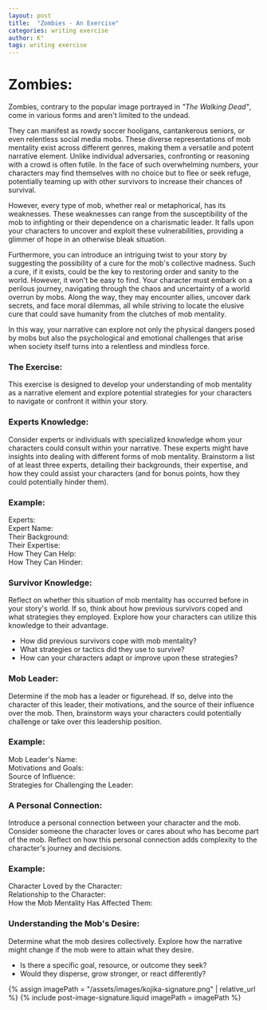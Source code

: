 ```yaml
---
layout: post
title:  "Zombies - An Exercise"
categories: writing exercise
author: K°
tags: writing exercise
---
```


# Zombies:
Zombies, contrary to the popular image portrayed in *"The Walking Dead"*, come in various forms and aren't limited to the undead.

They can manifest as rowdy soccer hooligans, cantankerous seniors, or even relentless social media mobs. These diverse representations of mob mentality exist across different genres, making them a versatile and potent narrative element. Unlike individual adversaries, confronting or reasoning with a crowd is often futile. In the face of such overwhelming numbers, your characters may find themselves with no choice but to flee or seek refuge, potentially teaming up with other survivors to increase their chances of survival.

However, every type of mob, whether real or metaphorical, has its weaknesses. These weaknesses can range from the susceptibility of the mob to infighting or their dependence on a charismatic leader. It falls upon your characters to uncover and exploit these vulnerabilities, providing a glimmer of hope in an otherwise bleak situation.

Furthermore, you can introduce an intriguing twist to your story by suggesting the possibility of a cure for the mob's collective madness. Such a cure, if it exists, could be the key to restoring order and sanity to the world. However, it won't be easy to find. Your character must embark on a perilous journey, navigating through the chaos and uncertainty of a world overrun by mobs. Along the way, they may encounter allies, uncover dark secrets, and face moral dilemmas, all while striving to locate the elusive cure that could save humanity from the clutches of mob mentality.

In this way, your narrative can explore not only the physical dangers posed by mobs but also the psychological and emotional challenges that arise when society itself turns into a relentless and mindless force.

### The Exercise:
This exercise is designed to develop your understanding of mob mentality as a narrative element and explore potential strategies for your characters to navigate or confront it within your story.

### Experts Knowledge:
Consider experts or individuals with specialized knowledge whom your characters could consult within your narrative. These experts might have insights into dealing with different forms of mob mentality. Brainstorm a list of at least three experts, detailing their backgrounds, their expertise, and how they could assist your characters (and for bonus points, how they could potentially hinder them).

### Example:
Experts:  
Expert Name:  
Their Background:  
Their Expertise:  
How They Can Help:  
How They Can Hinder:

### Survivor Knowledge:
Reflect on whether this situation of mob mentality has occurred before in your story's world. If so, think about how previous survivors coped and what strategies they employed. Explore how your characters can utilize this knowledge to their advantage.

- How did previous survivors cope with mob mentality?
- What strategies or tactics did they use to survive?
- How can your characters adapt or improve upon these strategies?

### Mob Leader:
Determine if the mob has a leader or figurehead. If so, delve into the character of this leader, their motivations, and the source of their influence over the mob. Then, brainstorm ways your characters could potentially challenge or take over this leadership position.

### Example:
Mob Leader's Name:  
Motivations and Goals:  
Source of Influence:  
Strategies for Challenging the Leader:

### A Personal Connection:
Introduce a personal connection between your character and the mob. Consider someone the character loves or cares about who has become part of the mob. Reflect on how this personal connection adds complexity to the character's journey and decisions.

### Example:
Character Loved by the Character:  
Relationship to the Character:  
How the Mob Mentality Has Affected Them:

### Understanding the Mob's Desire:
Determine what the mob desires collectively. Explore how the narrative might change if the mob were to attain what they desire.

- Is there a specific goal, resource, or outcome they seek?
- Would they disperse, grow stronger, or react differently?

<!-- signature -->
{% assign imagePath = "/assets/images/kojika-signature.png" | relative_url %}
{% include post-image-signature.liquid imagePath = imagePath %}

<script>
    $(".navbar").removeClass("navbar").addClass("navbar-zombie");
</script>